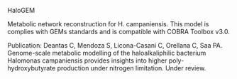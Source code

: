 HaloGEM

Metabolic network reconstruction for H. campaniensis. This model is complies with GEMs standards and is compatible with COBRA Toolbox v3.0.

Publication:
Deantas C, Mendoza S, Licona-Casani C, Orellana C, Saa PA. Genome-scale metabolic modelling of the haloalkaliphilic bacterium Halomonas campaniensis provides insights into higher poly-hydroxybutyrate production under nitrogen limitation. Under review.
